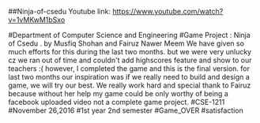 ##Ninja-of-csedu
Youtube link: https://www.youtube.com/watch?v=1vMKwM1bSxo

#Department of Computer Science and Engineering
#Game Project : Ninja of Csedu .
by Musfiq Shohan and Fairuz Nawer Meem
We have given so much efforts for this during the last two months.
but we were very unlucky cz we ran out of time and couldn't add highscores feature and show to our teachers :(
however, I completed the game and this is the final version.
for last two months our inspiration was if we really need to build and design a game, we will try our best. We really work hard and special thank to Fairuz because without her help my game could be only worthy of being a facebook uploaded video not a complete game project.
#CSE-1211
#November 26,2016
#1st year 2nd semester
#Game_OVER
#satisfaction
